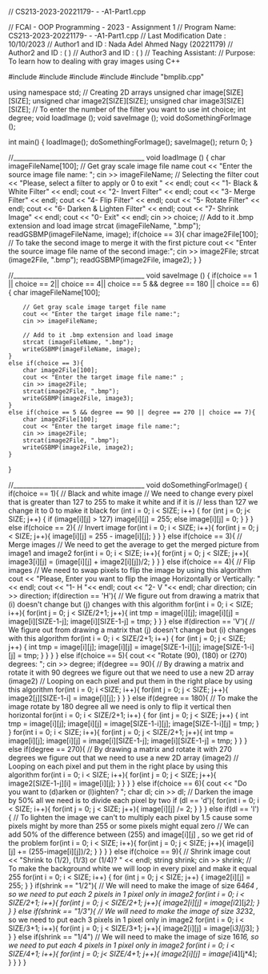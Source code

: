 // CS213-2023-20221179-        -        -A1-Part1.cpp

// FCAI - OOP Programming - 2023 - Assignment 1
// Program Name: CS213-2023-20221179-        -        -A1-Part1.cpp
// Last Modification Date : 10/10/2023
// Author1 and ID : Nada Adel Ahmed Nagy (20221179)
// Author2 and ID :                      (        )
// Author3 and ID :                      (        )
// Teaching Assistant:
// Purpose: To learn how to dealing with gray images using C++


#include <iostream>
#include <fstream>
#include <cstring>
#include <cmath>
#include "bmplib.cpp"

using namespace std;
// Creating 2D arrays
unsigned char image[SIZE][SIZE];
unsigned char image2[SIZE][SIZE];
unsigned char image3[SIZE][SIZE];
// To enter the number of the filter you want to use
int choice;
int degree;
void loadImage ();
void saveImage ();
void doSomethingForImage ();

int main()
{
    loadImage();
    doSomethingForImage();
    saveImage();
    return 0;
}

//_________________________________________
void loadImage () {
    char imageFileName[100];
    // Get gray scale image file name
    cout << "Enter the source image file name: ";
    cin >> imageFileName;
    // Selecting the filter
    cout << "Please, select a filter to apply or 0 to exit " << endl;
    cout << "1- Black & White Filter" << endl;
    cout << "2- Invert Filter" << endl;
    cout << "3- Merge Filter" << endl;
    cout << "4- Flip Filter" << endl;
    cout << "5- Rotate Filter" << endl;
    cout << "6- Darken & Lighten Filter" << endl;
    cout << "7- Shrink Image" << endl;
    cout << "0- Exit" << endl;
    cin >> choice;
    // Add to it .bmp extension and load image
    strcat (imageFileName, ".bmp");
    readGSBMP(imageFileName, image);
    if(choice == 3){
        char image2File[100];
        // To take the second image to merge it with the first picture
        cout << "Enter the source image file name of the second image:";
        cin >> image2File;
        strcat (image2File, ".bmp");
        readGSBMP(image2File, image2);
    }
}

//_________________________________________
void saveImage () {
    if(choice == 1 || choice == 2|| choice == 4|| choice == 5 && degree == 180 || choice == 6){
        char imageFileName[100];

        // Get gray scale image target file name
        cout << "Enter the target image file name:";
        cin >> imageFileName;

        // Add to it .bmp extension and load image
        strcat (imageFileName, ".bmp");
        writeGSBMP(imageFileName, image);
    }
    else if(choice == 3){
        char image2File[100];
        cout << "Enter the target image file name:" ;
        cin >> image2File;
        strcat(image2File, ".bmp");
        writeGSBMP(image2File, image3);
    }
    else if(choice == 5 && degree == 90 || degree == 270 || choice == 7){
        char image2File[100];
        cout << "Enter the target image file name:";
        cin >> image2File;
        strcat(image2File, ".bmp");
        writeGSBMP(image2File, image2);
    }
}

//_________________________________________
void doSomethingForImage() {
    if(choice == 1){
        // Black and white image
        // We need to change every pixel that is greater than 127 to 255 to make it white and if it is
        // less than 127 we change it to 0 to make it black
        for (int i = 0; i < SIZE; i++) {
            for (int j = 0; j< SIZE; j++) {
                if (image[i][j] > 127)
                    image[i][j] = 255;
                else
                    image[i][j] = 0;
            }
        }
    }
    else if(choice == 2){
        // Invert image
        for(int i = 0; i < SIZE; i++){
            for(int j = 0; j < SIZE; j++){
                image[i][j] = 255 - image[i][j];
            }
        }
    }
    else if(choice == 3){
        // Merge images
        // We need to get the average to get the merged picture from image1 and image2
        for(int i = 0; i < SIZE; i++){
            for(int j = 0; j < SIZE; j++){
                image3[i][j] = (image[i][j] + image2[i][j])/2;
            }
        }
    }
    else if(choice == 4){
        // Flip images
        // We need to swap pixels to flip the image by using this algorithm
        cout << "Please, Enter you want to flip the image Horizontally or Vertically: " << endl;
        cout << "1- H "<< endl;
        cout << "2- V "<< endl;
        char direction; cin >> direction;
        if(direction == 'H'){
            // We figure out from drawing a matrix that (i) doesn't change but (j) changes with this algorithm
            for(int i = 0; i < SIZE; i++){
                for(int j = 0; j < SIZE/2+1; j++){
                    int tmp = image[i][j];
                    image[i][j] = image[i][SIZE-1-j];
                    image[i][SIZE-1-j] = tmp;
                }
            }
        }
        else if(direction == 'V'){
            // We figure out from drawing a matrix that (j) doesn't change but (i) changes with this algorithm
            for(int i = 0; i < SIZE/2+1; i++) {
                for (int j = 0; j < SIZE; j++) {
                    int tmp = image[i][j];
                    image[i][j] = image[SIZE-1-i][j];
                    image[SIZE-1-i][j] = tmp;
                }
            }
        }
    }
    else if(choice == 5){
        cout << "Rotate (90), (180) or (270) degrees: ";
        cin >> degree;
        if(degree == 90){
            // By drawing a matrix and rotate it with 90 degrees we figure out that we need to use a new 2D array (image2)
            // Looping on each pixel and put them in the right place by using this algorithm
            for(int i = 0; i <SIZE; i++){
                for(int j = 0; j < SIZE; j++){
                    image2[j][SIZE-1-i] = image[i][j];
                }
            }
        }
        else if(degree == 180){
            // To make the image rotate by 180 degree all we need is only to flip it vertical then horizontal
            for(int i = 0; i < SIZE/2+1; i++) {
                for (int j = 0; j < SIZE; j++) {
                    int tmp = image[i][j];
                    image[i][j] = image[SIZE-1-i][j];
                    image[SIZE-1-i][j] = tmp;
                }
            }
            for(int i = 0; i < SIZE; i++){
                for(int j = 0; j < SIZE/2+1; j++){
                    int tmp = image[i][j];
                    image[i][j] = image[i][SIZE-1-j];
                    image[i][SIZE-1-j] = tmp;
                }
            }
        }
        else if(degree == 270){
            // By drawing a matrix and rotate it with 270 degrees we figure out that we need to use a new 2D array (image2)
            // Looping on each pixel and put them in the right place by using this algorithm
            for(int i = 0; i < SIZE; i++){
                for(int j = 0; j < SIZE; j++){
                    image2[SIZE-1-j][i] = image[i][j];
                }
            }
        }
    }
    else if(choice == 6){
        cout << "Do you want to (d)arken or (l)ighten? ";
        char dl; cin >> dl;
        // Darken the image by 50% all we need is to divide each pixel by two
        if (dl == 'd'){
            for(int i = 0; i < SIZE; i++){
                for(int j = 0; j < SIZE; j++){
                    image[i][j] /= 2;
                }
            }
        }
        else if(dl == 'l'){
            // To lighten the image we can't to multiply each pixel by 1.5 cause some pixels might by more than 255 or some pixels might equal zero
            // We can add 50% of the difference between (255) and image[i][j] , so we get rid of the problem
            for(int i = 0; i < SIZE; i++){
                for(int j = 0; j < SIZE; j++){
                    image[i][j] += (255-image[i][j])/2;
                }
            }
        }
    }
    else if(choice == 9){
        // Shrink image
        cout << "Shrink to (1/2), (1/3) or (1/4)? " << endl;
        string shrink; cin >> shrink;
        // To make the background white we will loop in every pixel and make it equal 255
        for(int i = 0; i < SIZE; i++) {
            for (int j = 0; j < SIZE; j++) {
                image2[i][j] = 255;
            }
        }
        if(shrink == "1/2"){
            // We will need to make the image of size 64*64 , so we need to put each 2 pixels in 1 pixel only in image2
            for(int i = 0; i < SIZE/2+1; i++){
                for(int j = 0; j < SIZE/2+1; j++){
                    image2[i][j] = image[i*2][j*2];
                }
            }
        }
        else if(shrink == "1/3"){
            // We will need to make the image of size 32*32, so we need to put each 3 pixels in 1 pixel only in image2
            for(int i = 0; i < SIZE/3+1; i++){
                for(int j = 0; j < SIZE/3+1; j++){
                    image2[i][j] = image[i*3][j*3];
                }
            }
        }
        else if(shrink == "1/4")
            // We will need to make the image of size 16*16, so we need to put each 4 pixels in 1 pixel only in image2
            for(int i = 0; i < SIZE/4+1; i++){
                for(int j = 0; j< SIZE/4+1; j++){
                    image2[i][j] = image[i*4][j*4];
                }
            }
    }
}
